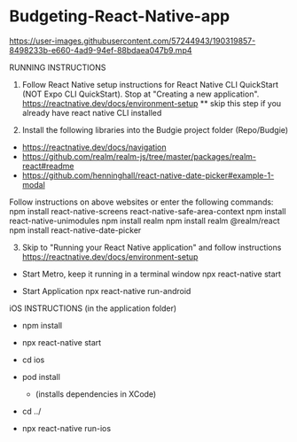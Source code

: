 # Budgeting-React-Native-app

https://user-images.githubusercontent.com/57244943/190319857-8498233b-e660-4ad9-94ef-88bdaea047b9.mp4

RUNNING INSTRUCTIONS

1. Follow React Native setup instructions for React Native CLI QuickStart (NOT Expo CLI QuickStart). Stop at "Creating a new application".
https://reactnative.dev/docs/environment-setup
** skip this step if you already have react native CLI installed

2. Install the following libraries into the Budgie project folder (Repo/Budgie)
- https://reactnative.dev/docs/navigation
- https://github.com/realm/realm-js/tree/master/packages/realm-react#readme
- https://github.com/henninghall/react-native-date-picker#example-1-modal

Follow instructions on above websites or enter the following commands:
npm install react-native-screens react-native-safe-area-context
npm install react-native-unimodules
npm install realm
npm install realm @realm/react
npm install react-native-date-picker


3. Skip to "Running your React Native application" and follow instructions
https://reactnative.dev/docs/environment-setup

- Start Metro, keep it running in a terminal window
npx react-native start

- Start Application
npx react-native run-android


iOS INSTRUCTIONS
(in the application folder)
- npm install
- npx react-native start

- cd ios
- pod install 
    - (installs dependencies in XCode)
- cd ../

- npx react-native run-ios

